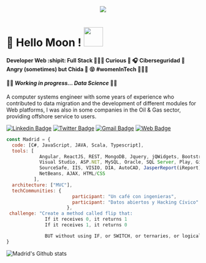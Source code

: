 <p align="center">
  <img src="https://user-images.githubusercontent.com/68882204/89865043-9ae9f500-db72-11ea-8706-4c3af4f3af95.jpg">
</p>

# 👋 Hello Moon !  <img src="https://user-images.githubusercontent.com/68882204/89865480-6f1b3f00-db73-11ea-96a3-3be9411477db.gif" width="50px">

#### Developer Web :shipit: Full Stack 👩🏻‍🔧   Curious :eyes: :headphones:  Ciberseguridad 📇   Angry (sometimes) but Chida :poop: :stuck_out_tongue_closed_eyes: #womenInTech 👩🏻‍🎓

#### :wrench::hammer: **_Working in progress... Data Science_** :woman_factory_worker:

A computer systems engineer with some years of experience who contributed to data migration and the development of different modules for Web platforms, I was also in some companies in the Oil & Gas sector, providing offshore service to users.

[![Linkedin Badge](https://img.shields.io/badge/-MGutierrezH-blue?style=flat&logo=Linkedin&logoColor=white&link=https://www.linkedin.com/in/mgutierrezh)](https://www.linkedin.com/in/mgutierrezh)
[![Twitter Badge](https://img.shields.io/badge/-@M__Lobita-1ca0f1?style=flat&labelColor=1ca0f1&logo=twitter&logoColor=white&link=https://twitter.com/M_Lobita)](https://twitter.com/M_Lobita)
[![Gmail Badge](https://img.shields.io/badge/-MGutierrezH-c14438?style=flat&logo=Gmail&logoColor=white&link=mailto:isc.mgutierrezh@gmail.com)](mailto:isc.mgutierrezh@gmail.com)
[![Web Badge](https://img.shields.io/badge/-Sitio--Web--Personal-blueviolet?style=flat&logoColor=white&link=https://ing-madrid.web.app/)](https://ing-madrid.web.app/)

```javascript
const Madrid = {
  code: [C#, JavaScript, JAVA, Scala, Typescript],
  tools: [
            Angular, ReactJS, REST, MongoDB, Jquery, jQWidgets, Bootstrap, 
            Visual Studio, ASP.NET, MySQL, Oracle, SQL Server, Play, GitHub, SourceTree, 
            SourceSafe, IIS, VISIO, DIA, AutoCAD, JasperReport(iReport), Eclipse, 
            NetBeans, AJAX, HTML/CSS
          ],
  architecture: ["MVC"],
  techCommunities: {
                        participant: "Un café con ingenieras",
                        participant: "Datos abiertos y Hacking Cívico"
                      },
 challenge: "Create a method called flip that:
              If it receives 0, it returns 1
              If it receives 1, it returns 0

              BUT without using IF, or SWITCH, or ternaries, or logical operators, or bitwise. "
}
```

![Madrid's Github stats](https://github-readme-stats.vercel.app/api?username=MadriD2ev&show_icons=true&theme=tokyonight)

<!--
**MadriD2ev/MadriD2ev** is a ✨ _special_ ✨ repository because its `README.md` (this file) appears on your GitHub profile.

Here are some ideas to get you started:

- 🔭 I’m currently working on ...
- 🌱 I’m currently learning ...
- 👯 I’m looking to collaborate on ...
- 🤔 I’m looking for help with ...
- 💬 Ask me about ...
- 📫 How to reach me: ...
- 😄 Pronouns: ...
- ⚡ Fun fact: ...
-->
